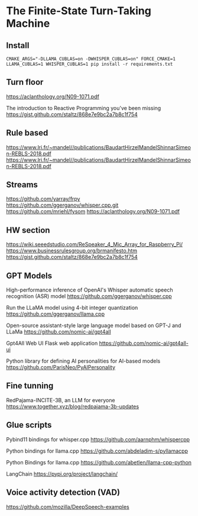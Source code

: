 # The Finite-State Turn-Taking Machine

## Install

```shell
CMAKE_ARGS="-DLLAMA_CUBLAS=on -DWHISPER_CUBLAS=on" FORCE_CMAKE=1 LLAMA_CUBLAS=1 WHISPER_CUBLAS=1 pip install -r requirements.txt
```


## Turn floor
https://aclanthology.org/N09-1071.pdf

The introduction to Reactive Programming you've been missing
https://gist.github.com/staltz/868e7e9bc2a7b8c1f754


## Rule based
https://www.lri.fr/~mandel//publications/BaudartHirzelMandelShinnarSimeon-REBLS-2018.pdf
https://www.lri.fr/~mandel//publications/BaudartHirzelMandelShinnarSimeon-REBLS-2018.pdf

## Streams
https://github.com/yarray/frpy
https://github.com/ggerganov/whisper.cpp.git
https://github.com/mriehl/fysom
https://aclanthology.org/N09-1071.pdf

## HW section
 https://wiki.seeedstudio.com/ReSpeaker_4_Mic_Array_for_Raspberry_Pi/
https://www.businessrulesgroup.org/brmanifesto.htm
https://gist.github.com/staltz/868e7e9bc2a7b8c1f754

## GPT Models

High-performance inference of OpenAI's Whisper automatic speech recognition (ASR) model
 https://github.com/ggerganov/whisper.cpp

Run the LLaMA model using 4-bit integer quantization
 https://github.com/ggerganov/llama.cpp

Open-source assistant-style large language model based on GPT-J and LLaMa
 https://github.com/nomic-ai/gpt4all

Gpt4All Web UI Flask web application
 https://github.com/nomic-ai/gpt4all-ui

Python library for defining AI personalities for AI-based models
 https://github.com/ParisNeo/PyAIPersonality

## Fine tunning
RedPajama-INCITE-3B, an LLM for everyone
 https://www.together.xyz/blog/redpajama-3b-updates

 ## Glue scripts
Pybind11 bindings for whisper.cpp
 https://github.com/aarnphm/whispercpp

Python bindings for llama.cpp
 https://github.com/abdeladim-s/pyllamacpp

Python Bindings for llama.cpp
 https://github.com/abetlen/llama-cpp-python

LangChain
 https://pypi.org/project/langchain/

## Voice activity detection (VAD)
 https://github.com/mozilla/DeepSpeech-examples

